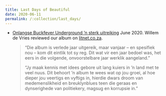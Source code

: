 ```yaml
---
title: Last Days of Beautiful
date: 2020-06-11
permalink: /:collection/last_days/
---
```


- [Onlangse Buckfever Underground ’n sterk uitreiking](https://www.litnet.co.za/onlangse-buckfever-underground-n-sterk-uitreiking/) June 2020. Willem de Vries reviewed our album on [litnet.co.za](https://www.litnet.co.za/).
    > “Die album is verlede jaar uitgereik, maar vanjaar – en spesifiek nou – kom dit eintlik tot sy reg. Dit wat vir een jaar bedoel was, het eers in die volgende, onvoorstelbare jaar werklik aangeland.”
    >
    > “Jy maak kennis met idees gebore uit lang kuiers in ’n land met te veel nuus. Dit behoort ’n album te wees wat op jou groei, al hoe dieper jou veertigs en vyftigs in, hierdie dwars droom van medemenslikheid en breuklynblues teen die geraas en dynserighede van politiekery, magsug en korrupsie in.”
